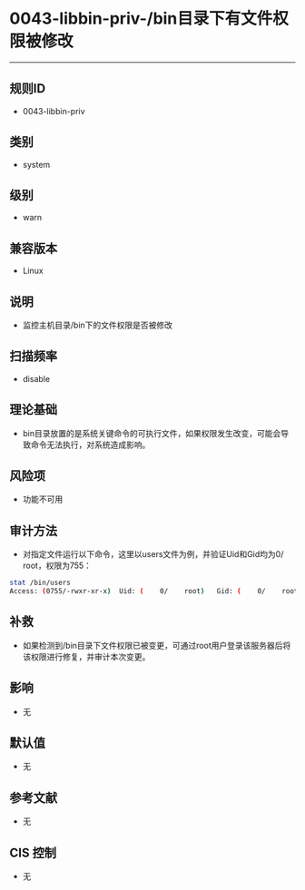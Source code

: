 # 0043-libbin-priv-/bin目录下有文件权限被修改
---

## 规则ID

- 0043-libbin-priv


## 类别

- system


## 级别

- warn


## 兼容版本


- Linux




## 说明


- 监控主机目录/bin下的文件权限是否被修改



## 扫描频率
- disable

## 理论基础


- bin目录放置的是系统关键命令的可执行文件，如果权限发生改变，可能会导致命令无法执行，对系统造成影响。






## 风险项


- 功能不可用



## 审计方法
- 对指定文件运行以下命令，这里以users文件为例，并验证Uid和Gid均为0/ root，权限为755：

```bash
stat /bin/users
Access: (0755/-rwxr-xr-x)  Uid: (    0/    root)   Gid: (    0/    root)
```



## 补救
- 如果检测到/bin目录下文件权限已被变更，可通过root用户登录该服务器后将该权限进行修复，并审计本次变更。



## 影响


- 无




## 默认值


- 无




## 参考文献


- 无



## CIS 控制


- 无



